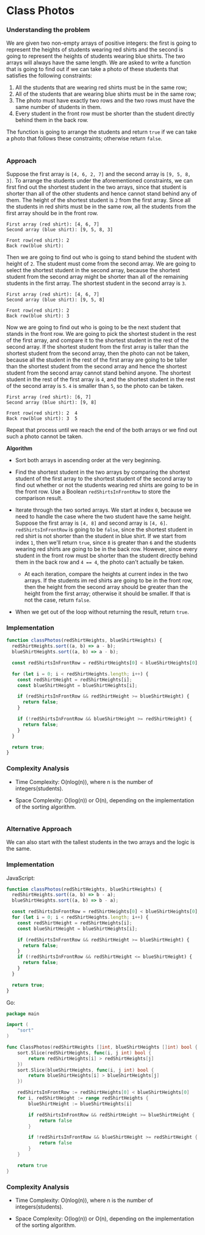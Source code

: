 # Class Photos

### Understanding the problem

We are given two non-empty arrays of positive integers: the first is going to represent the heights of students wearing red shirts and the second is going to represent the heights of students wearing blue shirts. The two arrays will always have the same length. We are asked to write a function that is going to find out if we can take a photo of these students that satisfies the following constraints:

1. All the students that are wearing red shirts must be in the same row;
2. All of the students that are wearing blue shirts must be in the same row;
3. The photo must have exactly two rows and the two rows must have the same number of students in them.
4. Every student in the front row must be shorter than the student directly behind them in the back row.

The function is going to arrange the students and return `true` if we can take a photo that follows these constraints; otherwise return `false`.

#

### Approach

Suppose the first array is `[4, 6, 2, 7]` and the second array is `[9, 5, 8, 3]`. To arrange the students under the aforementioned constraints, we can first find out the shortest student in the two arrays, since that student is shorter than all of the other students and hence cannot stand behind any of them. The height of the shortest student is `2` from the first array. Since all the students in red shirts must be in the same row, all the students from the first array should be in the front row.

```
First array (red shirt): [4, 6, 7]
Second array (blue shirt): [9, 5, 8, 3]

Front row(red shirt): 2
Back row(blue shirt):
```

Then we are going to find out who is going to stand behind the student with height of `2`. The student must come from the second array. We are going to select the shortest student in the second array, because the shortest student from the second array might be shorter than all of the remaining students in the first array. The shortest student in the second array is `3`.

```
First array (red shirt): [4, 6, 7]
Second array (blue shirt): [9, 5, 8]

Front row(red shirt): 2
Back row(blue shirt): 3
```

Now we are going to find out who is going to be the next student that stands in the front row. We are going to pick the shortest student in the rest of the first array, and compare it to the shortest student in the rest of the second array. If the shortest student from the first array is taller than the shortest student from the second array, then the photo can not be taken, because all the student in the rest of the first array are going to be taller than the shortest student from the second array and hence the shortest student from the second array cannot stand behind anyone. The shortest student in the rest of the first array is `4`, and the shortest student in the rest of the second array is `5`. `4` is smaller than `5`, so the photo can be taken.

```
First array (red shirt): [6, 7]
Second array (blue shirt): [9, 8]

Front row(red shirt): 2  4
Back row(blue shirt): 3  5
```

Repeat that process until we reach the end of the both arrays or we find out such a photo cannot be taken.

**Algorithm**

- Sort both arrays in ascending order at the very beginning.

- Find the shortest student in the two arrays by comparing the shortest student of the first array to the shortest student of the second array to find out whether or not the students wearing red shirts are going to be in the front row. Use a Boolean `redShirtsInFrontRow` to store the comparison result.

- Iterate through the two sorted arrays. We start at index `0`, because we need to handle the case where the two student have the same height. Suppose the first array is `[4, 8]` and second array is `[4, 6]`. `redShirtsInFrontRow` is going to be `false`, since the shortest student in red shirt is not shorter than the student in blue shirt. If we start from index `1`, then we'll return `true`, since `8` is greater than `6` and the students wearing red shirts are going to be in the back row. However, since every student in the front row must be shorter than the student directly behind them in the back row and `4 == 4`, the photo can't actually be taken.

  - At each iteration, compare the heights at current index in the two arrays. If the students im red shirts are going to be in the front row, then the height from the second array should be greater than the height from the first array; otherwise it should be smaller. If that is not the case, return `false`.

- When we get out of the loop without returning the result, return `true`.

### Implementation

```js
function classPhotos(redShirtHeights, blueShirtHeights) {
  redShirtHeights.sort((a, b) => a - b);
  blueShirtHeights.sort((a, b) => a - b);

  const redShirtsInFrontRow = redShirtHeights[0] < blueShirtHeights[0];

  for (let i = 0; i < redShirtHeights.length; i++) {
    const redShirtHeight = redShirtHeights[i];
    const blueShirtHeight = blueShirtHeights[i];

    if (redShirtsInFrontRow && redShirtHeight >= blueShirtHeight) {
      return false;
    }

    if (!redShirtsInFrontRow && blueShirtHeight >= redShirtHeight) {
      return false;
    }
  }

  return true;
}
```

### Complexity Analysis

- Time Complexity: O(nlog(n)), where n is the number of integers(students).

- Space Complexity: O(log(n)) or O(n), depending on the implementation of the sorting algorithm.

#

### Alternative Approach

We can also start with the tallest students in the two arrays and the logic is the same.

### Implementation

JavaScript:

```js
function classPhotos(redShirtHeights, blueShirtHeights) {
  redShirtHeights.sort((a, b) => b - a);
  blueShirtHeights.sort((a, b) => b - a);

  const redShirtsInFrontRow = redShirtHeights[0] < blueShirtHeights[0];
  for (let i = 0; i < redShirtHeights.length; i++) {
    const redShirtHeight = redShirtHeights[i];
    const blueShirtHeight = blueShirtHeights[i];

    if (redShirtsInFrontRow && redShirtHeight >= blueShirtHeight) {
      return false;
    }
    if (!redShirtsInFrontRow && redShirtHeight <= blueShirtHeight) {
      return false;
    }
  }

  return true;
}
```

Go:

```go
package main

import (
	"sort"
)

func ClassPhotos(redShirtHeights []int, blueShirtHeights []int) bool {
	sort.Slice(redShirtHeights, func(i, j int) bool {
		return redShirtHeights[i] > redShirtHeights[j]
	})
	sort.Slice(blueShirtHeights, func(i, j int) bool {
		return blueShirtHeights[i] > blueShirtHeights[j]
	})

	redShirtsInFrontRow := redShirtHeights[0] < blueShirtHeights[0]
	for i, redShirtHeight := range redShirtHeights {
		blueShirtHeight := blueShirtHeights[i]

		if redShirtsInFrontRow && redShirtHeight >= blueShirtHeight {
			return false
		}

		if !redShirtsInFrontRow && blueShirtHeight >= redShirtHeight {
			return false
		}
	}

	return true
}
```

### Complexity Analysis

- Time Complexity: O(nlog(n)), where n is the number of integers(students).

- Space Complexity: O(log(n)) or O(n), depending on the implementation of the sorting algorithm.
